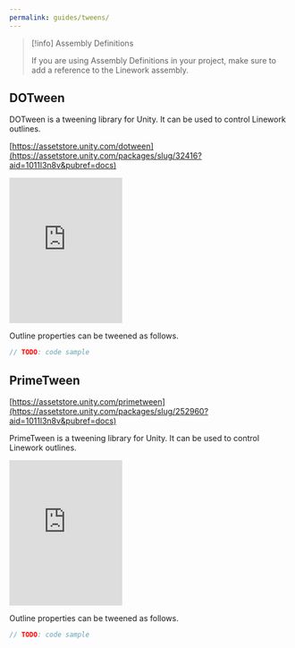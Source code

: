 ```yaml
---
permalink: guides/tweens/
---
```


> [!info] Assembly Definitions
> 
> If you are using Assembly Definitions in your project, make sure to add a reference to the Linework assembly.

## DOTween

DOTween is a tweening library for Unity. It can be used to control Linework outlines.

[https://assetstore.unity.com/dotween](https://assetstore.unity.com/packages/slug/32416?aid=1011l3n8v&pubref=docs)

<iframe src="https://assetstore.unity.com/linkmaker/embed/package/32416/widget?aid=1011l3n8v" style="width:202px; height:260px; border:0px;"></iframe>

Outline properties can be tweened as follows.

```csharp
// TODO: code sample
```

## PrimeTween

[https://assetstore.unity.com/primetween](https://assetstore.unity.com/packages/slug/252960?aid=1011l3n8v&pubref=docs)

PrimeTween is a tweening library for Unity. It can be used to control Linework outlines.

<iframe src="https://assetstore.unity.com/linkmaker/embed/package/252960/widget?aid=1011l3n8v" style="width:202px; height:260px; border:0px;"></iframe>

Outline properties can be tweened as follows.

```csharp
// TODO: code sample
```